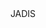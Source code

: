 <html>
  <head>
    <title>JADIS</title>
  </head>

<body>
  <header class="header">
    <span>JADIS</span>
  </header>  
  
</body>
</html>
